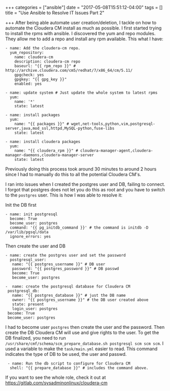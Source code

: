 +++
categories = ["ansible"]
date = "2017-05-08T15:51:12-04:00"
tags = []
title = "Use Ansible to Resolve IT Issues Part 2"

+++
After being able automate user creation/deletion, I tackle on how to automate the Cloudera CM install as much as possible. I first started trying to install the rpms with ansible. I discovered the yum and repo modules. They allow me to add a repo and install any rpm available. This what I have:

```
- name: Add the cloudera-cm repo.
  yum_repository:
    name: cloudera-cm
    description: cloudera-cm repo
    baseurl: "{{ rpm_repo }}" # http://archive.cloudera.com/cm5/redhat/7/x86_64/cm/5.11/
    gpgcheck: yes
    gpgkey: "{{ gpg_key }}"
    enabled: yes

- name: update system # Just update the whole system to latest rpms
  yum:
    name: '*'
    state: latest

- name: install packages
  yum:
    name: "{{ packages }}" # wget,net-tools,python,vim,postgresql-server,java,mod_ssl,httpd,MySQL-python,fuse-libs
    state: latest

- name: install cloudera packages
  yum:
    name: "{{ cloudera_rpm }}" # cloudera-manager-agent,cloudera-manager-daemons,cloudera-manager-server
    state: latest
```
Previously doing this process took around 30 minutes to around 2 hours since I had to manually do this to all the potential Cloudera CM's.

I ran into issues when I created the postgres user and DB, failing to connect. I forgot that postgres does not let you do this as root and you have to switch to the ```postgres``` user. This is how I was able to resolve it:

Init the DB first
```
- name: init postgresql
  become: True
  become_user: postgres
  command: '{{ pg_initdb_command }}' # the command is initdb -D /var/lib/pgsql/data
  ignore_errors: yes
  ```

  Then create the user and DB
  ```
  - name: create the postgres user and set the password
    postgresql_user:
     name: "{{ postgres_username }}" # DB user
     password: "{{ postgres_password }}" # DB passwd
     become: True
     become_user: postgres

-  name: create the postgresql database for Cloudera CM
   postgresql_db:
     name: "{{ postgres_database }}" # just the DB name
     owner: "{{ postgres_username }}" # the DB user created above
     state: present
     login_user: postgres
   become: True
   become_user: postgres
```
 I had to become user ```postgres``` then create the user and the password. Then create the DB Cloudera CM will use and give rights to the user. To get the DB finalized, you need to run ```/usr/share/cmf/schema/scm_prepare_database.sh postgresql scm scm scm```. I used a variable to make the ```task/main.yml``` easier to read. This command indicates the type of DB to be used, the user and passwd.

```
 - name: Run the db script to configure for Cloudera CM
  shell: "{{ prepare_database }}" # includes the command above.
```

If you want to see the whole role, check it out at https://gitlab.com/sysadminonlinux/cloudera-cm

